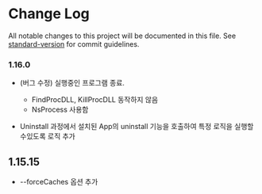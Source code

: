 # Change Log

All notable changes to this project will be documented in this file. See [standard-version](https://github.com/conventional-changelog/standard-version) for commit guidelines.

### 1.16.0

* (버그 수정) 실행중인 프로그램 종료.
  - FindProcDLL, KillProcDLL 동작하지 않음
  - NsProcess 사용함

* Uninstall 과정에서 설치된  App의 uninstall 기능을 호출하여 특정 로직을 실행할 수있도록 로직 추가

## 1.15.15
* --forceCaches 옵션 추가